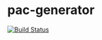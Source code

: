 # pac-generator

[![Build Status](https://api.travis-ci.org/davidsmith2/pac-generator.svg)](https://travis-ci.org/davidsmith2/pac-generator)
